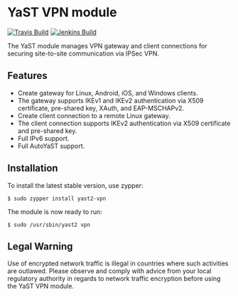 YaST VPN module
=================

[![Travis Build](https://travis-ci.org/yast/yast-vpn.svg?branch=master)](https://travis-ci.org/yast/yast-vpn)
[![Jenkins Build](http://img.shields.io/jenkins/s/https/ci.opensuse.org/yast-vpn-master.svg)](https://ci.opensuse.org/view/Yast/job/yast-vpn-master/)

The YaST module manages VPN gateway and client connections for securing site-to-site communication via IPSec VPN.

Features
--------

  * Create gateway for Linux, Android, iOS, and Windows clients.
  * The gateway supports IKEv1 and IKEv2 authentication via X509 certificate, pre-shared key, XAuth, and EAP-MSCHAPv2.
  * Create client connection to a remote Linux gateway.
  * The client connection supports IKEv2 authentication via X509 certificate and pre-shared key.
  * Full IPv6 support.
  * Full AutoYaST support.

Installation
------------

To install the latest stable version, use zypper:

    $ sudo zypper install yast2-vpn

The module is now ready to run:

    $ sudo /usr/sbin/yast2 vpn

Legal Warning
------------
Use of encrypted network traffic is illegal in countries where such activities are outlawed. Please observe and comply with advice from your local regulatory authority in regards to network traffic encryption before using the YaST VPN module.

